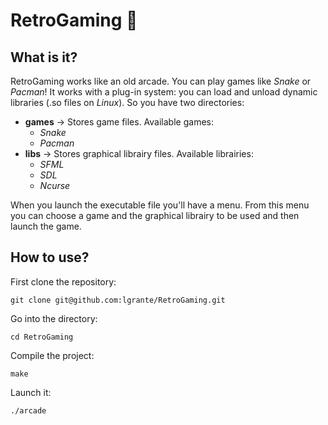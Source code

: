 # RetroGaming 👾

## What is it?

RetroGaming works like an old arcade. You can play games like *Snake* or *Pacman*!
It works with a plug-in system: you can load and unload dynamic libraries (.so files on *Linux*).
So you have two directories:
- ****games**** -> Stores game files. Available games:
    - *Snake*
    - *Pacman*
- **libs** -> Stores graphical librairy files. Available librairies:
    - *SFML*
    - *SDL*
    - *Ncurse*

When you launch the executable file you'll have a menu. From this menu you can choose a game and the graphical librairy to be used and then launch the game.


## How to use?

First clone the repository:

    git clone git@github.com:lgrante/RetroGaming.git
Go into the directory:

    cd RetroGaming
Compile the project:

    make
Launch it:

    ./arcade

